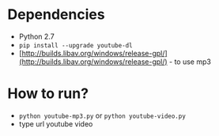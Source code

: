 # Dependencies
- Python 2.7
- `pip install --upgrade youtube-dl`
- [http://builds.libav.org/windows/release-gpl/](http://builds.libav.org/windows/release-gpl/) - to use mp3

# How to run?
- `python youtube-mp3.py` or `python youtube-video.py`
- type url youtube video
